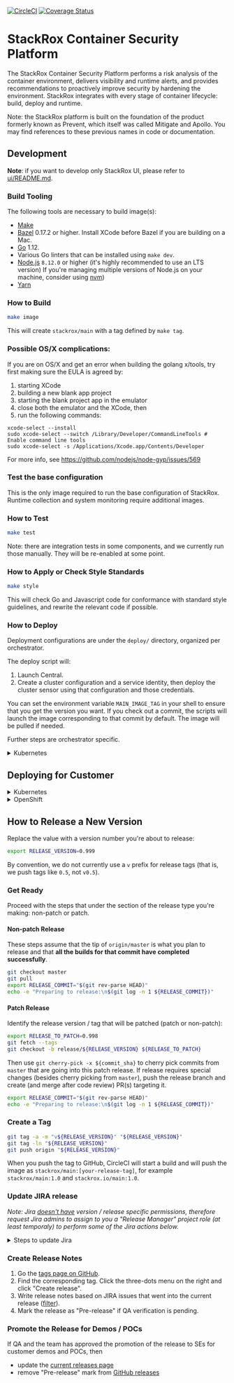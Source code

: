 [![CircleCI][circleci-badge]][circleci-link]
[![Coverage Status][coveralls-badge]][coveralls-link]

# StackRox Container Security Platform

The StackRox Container Security Platform performs a risk analysis of the container
environment, delivers visibility and runtime alerts, and provides recommendations
to proactively improve security by hardening the environment. StackRox
integrates with every stage of container lifecycle: build, deploy and runtime.

Note: the StackRox platform is built on the foundation of the product formerly
known as Prevent, which itself was called Mitigate and Apollo. You may find
references to these previous names in code or documentation.

## Development
**Note**: if you want to develop only StackRox UI, please refer to [ui/README.md](./ui/README.md).

### Build Tooling
The following tools are necessary to build image(s):

 * [Make](https://www.gnu.org/software/make/)
 * [Bazel](https://docs.bazel.build/versions/master/install.html) 0.17.2 or higher.
 Install XCode before Bazel if you are building on a Mac.
 * [Go](https://golang.org/dl/) 1.12.
 * Various Go linters that can be installed using `make dev`.
 * [Node.js](https://nodejs.org/en/) `8.12.0` or higher (it's highly recommended to use an LTS version)
 If you're managing multiple versions of Node.js on your machine, consider using [nvm](https://github.com/creationix/nvm))
 * [Yarn](https://yarnpkg.com/en/)

### How to Build
```bash
make image
```

This will create `stackrox/main` with a tag defined by `make tag`.

### Possible OS/X complications:
If you are on OS/X and get an error when building the golang x/tools,
try first making sure the EULA is agreed by:

1. starting XCode
2. building a new blank app project
3. starting the blank project app in the emulator
4. close both the emulator and the XCode, then
5. run the following commands:

```
xcode-select --install
sudo xcode-select --switch /Library/Developer/CommandLineTools # Enable command line tools
sudo xcode-select -s /Applications/Xcode.app/Contents/Developer
```

For more info, see https://github.com/nodejs/node-gyp/issues/569

### Test the base configuration
This is the only image required to run the base configuration of StackRox.
Runtime collection and system monitoring require additional images.

### How to Test
```bash
make test
```

Note: there are integration tests in some components, and we currently
run those manually. They will be re-enabled at some point.

### How to Apply or Check Style Standards
```bash
make style
```

This will check Go and Javascript code for conformance with standard style
guidelines, and rewrite the relevant code if possible.

### How to Deploy
Deployment configurations are under the `deploy/` directory, organized
per orchestrator.

The deploy script will:

 1. Launch Central.
 1. Create a cluster configuration and a service identity, then
 deploy the cluster sensor using that configuration and those credentials.

You can set the environment variable `MAIN_IMAGE_TAG` in your shell to
ensure that you get the version you want.
If you check out a commit, the scripts will launch the image corresponding to
that commit by default. The image will be pulled if needed.

Further steps are orchestrator specific.

<details><summary>Kubernetes</summary>

Set your Docker image-pull credentials as `REGISTRY_USERNAME` and
`REGISTRY_PASSWORD`, then run:

```bash
./deploy/k8s/deploy.sh
```
</details>

## Deploying for Customer

<details><summary>Kubernetes</summary>

```
docker run -i --rm stackrox.io/main:<tag> interactive > k8s.zip
```

This will run you through an installer and generate a `k8s.zip` file.

```$xslt
unzip k8s.zip -d k8s
```

```$xslt
bash k8s/central.sh
```
Now Central has been deployed. Use the UI to deploy Sensor.

</details>

<details><summary>OpenShift</summary>

Note: If using a host mount, you need to allow the container to access it by using
`sudo chcon -Rt svirt_sandbox_file_t <full volume path>`

Take the image-setup.sh script from this repo and run it to do the pull/push to
local OpenShift registry. This is a prerequisite for every new cluster.
```
bash image-setup.sh
```

```
docker run -i --rm stackrox.io/main:<tag> interactive > openshift.zip
```

This will run you through an installer and generate a `openshift.zip` file.

```$xslt
unzip openshift.zip -d openshift
```

```$xslt
bash openshift/central.sh
```
</details>

## How to Release a New Version

Replace the value with a version number you're about to release:
```bash
export RELEASE_VERSION=0.999
```

By convention, we do not currently use a `v` prefix for release tags (that is,
we push tags like `0.5`, not `v0.5`).

### Get Ready
Proceed with the steps that under the section of the release type you're making:
non-patch or patch.

#### Non-patch Release
These steps assume that the tip of `origin/master` is what you plan to release
and that **all the builds for that commit have completed successfully**.

```bash
git checkout master
git pull
export RELEASE_COMMIT="$(git rev-parse HEAD)"
echo -e "Preparing to release:\n$(git log -n 1 ${RELEASE_COMMIT})"
```

#### Patch Release
Identify the release version / tag that will be patched (patch or non-patch):
```bash
export RELEASE_TO_PATCH=0.998
git fetch --tags
git checkout -b release/${RELEASE_VERSION} ${RELEASE_TO_PATCH}
```

Then use `git cherry-pick -x ${commit_sha}` to cherry pick commits from `master`
that are going into this patch release. If release requires special changes
(besides cherry picking from `master`), push the release branch and create
(and merge after code review) PR(s) targeting it.

```bash
export RELEASE_COMMIT="$(git rev-parse HEAD)"
echo -e "Preparing to release:\n$(git log -n 1 ${RELEASE_COMMIT})"
```

### Create a Tag
```bash
git tag -a -m "v${RELEASE_VERSION}" "${RELEASE_VERSION}"
git tag -ln "${RELEASE_VERSION}"
git push origin "${RELEASE_VERSION}"
```

When you push the tag to GitHub, CircleCI will start a build and will push
the image as `stackrox/main:[your-release-tag]`,
for example `stackrox/main:1.0` and `stackrox.io/main:1.0`.

### Update JIRA release
*Note: Jira [doesn't have](https://community.atlassian.com/t5/Jira-questions/How-do-I-assign-the-permission-to-create-Versions-to-a/qaq-p/677499)
version / release specific permissions, therefore request Jira admins to assign
to you a "Release Manager" project role (at least temporaly) to perform some of
the Jira actions below.*

<details><summary>Steps to update Jira</summary>

**Important Note**: When doing bulk operations review the lists, that's your
best chance to catch mistakes from the past release cycle or find out that
something unexpected landed in the upcoming release.

  1. Add the version being released to "Fix Version(s)" for completed items that
don't have it ([filter](https://stack-rox.atlassian.net/issues/?filter=15720)).
  1. Add the version being released to "Affected Version(s)" for bugs that have
  this field empty ([filter](https://stack-rox.atlassian.net/issues/?filter=15719)).
  1. Add the version being released to "Affected Version(s)" for all the bugs
  that affect previous release and are still not fixed ([filter](https://stack-rox.atlassian.net/issues/?filter=15728)).
  1. Find the version that is being released [here](https://stack-rox.atlassian.net/projects/ROX?orderField=RANK&selectedItem=com.atlassian.jira.jira-projects-plugin%3Arelease-page&status=released-unreleased),
  review that there are no issues under this version w/o code being merged
  (otherwise it may mean that the release is being blocked, or that you need
  to remove the version being released from their "Fix Version(s)" field, you
  may need to update "Affected Version(s)" as well). Finally mark the version as
released.
  1. Create next version in Jira if it doesn't exist (for non-patch releases
  only), order it properly among other versions.

</details>

### Create Release Notes
1. Go the [tags page on GitHub](https://github.com/stackrox/rox/tags).
1. Find the corresponding tag. Click the three-dots menu on the right and
click "Create release".
1. Write release notes based on JIRA issues that
went into the current release ([filter](https://stack-rox.atlassian.net/issues/?jql=project%20%3D%20ROX%20AND%20fixVersion%20%3D%20latestReleasedVersion()%20AND%20resolution%20not%20in%20(%22Won%27t%20Do%22%2C%20%22Won%27t%20Fix%22%2C%20%22Invalid%20Ticket%22%2C%20%22Not%20a%20Bug%22%2C%20Duplicate%2C%20%22Duplicate%20Ticket%22%2C%20%22Cannot%20Reproduce%22))).
1. Mark the release as "Pre-release" if QA verification is pending.

### Promote the Release for Demos / POCs
If QA and the team has approved the promotion of the release to SEs for customer
demos and POCs, then
* update the [current releases page](https://stack-rox.atlassian.net/wiki/spaces/StackRox/pages/591593496/Current+product+releases)
* remove "Pre-release" mark from [GitHub releases](https://github.com/stackrox/rox/releases)

[circleci-badge]: https://circleci.com/gh/stackrox/rox.svg?&style=shield&circle-token=140f88ea9dfd594ff68b71eaf1d4407c4331833d
[circleci-link]:  https://circleci.com/gh/stackrox/workflows/rox/tree/master
[coveralls-badge]: https://coveralls.io/repos/github/stackrox/rox/badge.svg?t=uFuaaq
[coveralls-link]: https://coveralls.io/github/stackrox/rox
